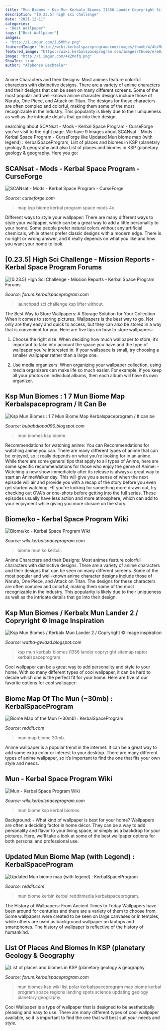 ```yaml
---
title: "Mun Biomes ~ Ksp Mun Kerbalx Biomes I1356 Lander Copryright Sitemap Raptor Kerbalspaceprogram"
description: "[0.23.5] high sci challenge"
date: "2021-12-11"
categories:
- "Best Wallpaper"
tags: ["Best Wallpaper"]
images:
- "http://i.imgur.com/Ju5Mhhv.png"
featuredImage: "http://wiki.kerbalspaceprogram.com/images/thumb/4/4b/Mun_Biome_Map_0.90.0.png/300px-Mun_Biome_Map_0.90.0.png"
featured_image: "https://wiki.kerbalspaceprogram.com/images/thumb/e/e0/Mun_Biome_Map_1.2.png/450px-Mun_Biome_Map_1.2.png"
image: "http://i.imgur.com/4kZMofq.png"
ShowToc: true
author: "Alphonso Bechtelar"
---
```



Anime Characters and their Designs: Most animes feature colorful characters with distinctive designs.
There are a variety of anime characters and their designs that can be seen on many different screens. Some of the most popular and well-known anime character designs include those of Naruto, One Piece, and Attack on Titan. The designs for these characters are often complex and colorful, making them some of the most recognizable in the industry. This popularity is likely due to their uniqueness as well as the intricate details that go into their design.

	

		
searching about SCANsat - Mods - Kerbal Space Program - CurseForge you've visit to the right page. We have 9 Images about SCANsat - Mods - Kerbal Space Program - CurseForge like Updated Mun biome map (with legend) : KerbalSpaceProgram, List of places and biomes in KSP (planetary geology &amp; geography and also List of places and biomes in KSP (planetary geology &amp; geography. Here you go:
		
    
## SCANsat - Mods - Kerbal Space Program - CurseForge

<img loading=lazy src="http://i.imgur.com/4kZMofq.png" onerror="this.onerror=null;this.src='https://tse4.mm.bing.net/th?id=OIP.8WeuDIhekpLebHUyfbufFQHaFX&amp;pid=15.1';" alt="SCANsat - Mods - Kerbal Space Program - CurseForge">

_Source: curseforge.com_

>map ksp biome kerbal program space mods 4c. 

	

Different ways to style your wallpaper:
There are many different ways to style your wallpaper, which can be a great way to add a little personality to your home. Some people prefer natural colors without any artificial chemicals, while others prefer classic designs with a modern edge. There is no right or wrong answer, and it really depends on what you like and how you want your home to look.

    
## [0.23.5] High Sci Challenge - Mission Reports - Kerbal Space Program Forums

<img loading=lazy src="http://misanthropia.com/images/KSP/SciChal/Launchpad.jpg" onerror="this.onerror=null;this.src='https://tse3.mm.bing.net/th?id=OIP.pQIlzFA_SQG_U0Y468UnAAHaEK&amp;pid=15.1';" alt="[0.23.5] High Sci Challenge - Mission Reports - Kerbal Space Program Forums">

_Source: forum.kerbalspaceprogram.com_

>launchpad sci challenge ksp lifter without. 

	

The Best Way to Store Wallpapers: A Storage Solution for Your Collection
When it comes to storing pictures, Wallpapers is the best way to go. Not only are they easy and quick to access, but they can also be stored in a way that is convenient for you. Here are five tips on how to store wallpapers:
1) Choose the right size: When deciding how much wallpaper to store, it’s important to take into account the space you have and the type of wallpaper you’re interested in. If your wallspace is small, try choosing a smaller wallpaper rather than a large one.

2) Use media organizers: When organizing your wallpaper collection, using media organizers can make life so much easier. For example, if you keep all your photos on individual albums, then each album will have its own organizer.

    
## Ksp Mun Biomes : 1 7 Mun Biome Map Kerbalspaceprogram / It Can Be

<img loading=lazy src="https://i.imgur.com/JNeMQAM.jpg" onerror="this.onerror=null;this.src='https://tse1.mm.bing.net/th?id=OIP.ojG8Lu3BcIBTvy04P11yJgHaEK&amp;pid=15.1';" alt="Ksp Mun Biomes : 1 7 Mun Biome Map Kerbalspaceprogram / It can be">

_Source: bubabdiopo090.blogspot.com_

>mun biomes ksp biome. 

	

Recommendations for watching anime: You can
Recommendations for watching anime you can. There are many different types of anime that can be enjoyed, so it really depends on what you're looking for in an anime. While there are some general tips that apply to all types of Anime, here are some specific recommendations for those who enjoy the genre of Anime: 
-Watching a new show immediately after its release is always a great way to start an AnimeWalker day. This will give you a sense of when the next episode will air and provide you with a recap of the story before you even get started watching. 
-If you're looking for something more drawn out, try checking out OVA's or one-shots before getting into the full series. These episodes usually have less action and more atmosphere, which can add to your enjoyment while giving you more closure on the story.

    
## Biome/ko - Kerbal Space Program Wiki

<img loading=lazy src="http://wiki.kerbalspaceprogram.com/images/thumb/4/4b/Mun_Biome_Map_0.90.0.png/300px-Mun_Biome_Map_0.90.0.png" onerror="this.onerror=null;this.src='https://tse1.mm.bing.net/th?id=OIP.T4R6ij6AsVE4ptCkCjoJ5AAAAA&amp;pid=15.1';" alt="Biome/ko - Kerbal Space Program Wiki">

_Source: wiki.kerbalspaceprogram.com_

>biome mun ko kerbal. 

	

Anime Characters and their Designs: Most animes feature colorful characters with distinctive designs.
There are a variety of anime characters and their designs that can be seen on many different screens. Some of the most popular and well-known anime character designs include those of Naruto, One Piece, and Attack on Titan. The designs for these characters are often complex and colorful, making them some of the most recognizable in the industry. This popularity is likely due to their uniqueness as well as the intricate details that go into their design.

    
## Ksp Mun Biomes / Kerbalx Mun Lander 2 / Copryright © Image Inspiration

<img loading=lazy src="https://i1356.photobucket.com/albums/q737/raptor_9000/Placeholder Photos/KSP Vessel Brochures/MunMinmus Science Scanning amp Survey Satellites Small_zpsvt6rumun.png" onerror="this.onerror=null;this.src='https://tse2.mm.bing.net/th?id=OIP.2VdifN3TDeDg1i1-YSUdSwHaHg&amp;pid=15.1';" alt="Ksp Mun Biomes / Kerbalx Mun Lander 2 / Copryright © image inspiration">

_Source: watha-gwiazd.blogspot.com_

>ksp mun kerbalx biomes i1356 lander copryright sitemap raptor kerbalspaceprogram. 

	

Cool wallpaper can be a great way to add personality and style to your home. With so many different types of cool wallpaper, it can be hard to decide which one is the perfect fit for your home. Here are five of our favorite options for cool wallpaper: 

    
## Biome Map Of The Mun (~30mb) : KerbalSpaceProgram

<img loading=lazy src="http://i.imgur.com/6kpMxs1.jpg" onerror="this.onerror=null;this.src='https://tse3.mm.bing.net/th?id=OIP.yY4ViHV2huc1gPKcUQlf2QHaEU&amp;pid=15.1';" alt="Biome Map of the Mun (~30mb) : KerbalSpaceProgram">

_Source: reddit.com_

>mun map biome 30mb. 

	

Anime wallpaper is a popular trend in the internet. It can be a great way to add some extra color or interest to your desktop. There are many different types of anime wallpaper, so it’s important to find the one that fits your own style and needs.

    
## Mun - Kerbal Space Program Wiki

<img loading=lazy src="https://wiki.kerbalspaceprogram.com/images/thumb/e/e0/Mun_Biome_Map_1.2.png/450px-Mun_Biome_Map_1.2.png" onerror="this.onerror=null;this.src='https://tse1.mm.bing.net/th?id=OIP.T6khxvDu8oVHkh7hySMISQAAAA&amp;pid=15.1';" alt="Mun - Kerbal Space Program Wiki">

_Source: wiki.kerbalspaceprogram.com_

>mun biome ksp kerbal biomes. 

	

Background: - What kind of wallpaper is best for your home?
Wallpapers are often a deciding factor in home décor. They can be a way to add personality and flavor to your living space, or simply as a backdrop for your pictures. Here, we'll take a look at some of the best wallpaper options for both personal and professional use.

    
## Updated Mun Biome Map (with Legend) : KerbalSpaceProgram

<img loading=lazy src="https://preview.redd.it/wosr5kk47o5z.jpg?auto=webp&amp;s=9f54b0dec7f8b618caad4137ad0aee7b30708947" onerror="this.onerror=null;this.src='https://tse1.mm.bing.net/th?id=OIP.tzrOUmaO6gr-Y2ZKZzMZDQHaEU&amp;pid=15.1';" alt="Updated Mun biome map (with legend) : KerbalSpaceProgram">

_Source: reddit.com_

>mun biome kerbin kerbal redditmedia kerbalspaceprogram. 

	

The History of Wallpapers: From Ancient Times to Today
Wallpapers have been around for centuries and there are a variety of them to choose from. Some wallpapers were created to be seen on large canvases or in temples, while others are used as background wallpaper on laptops and smartphones. The history of wallpaper is reflective of the history of humankind.

    
## List Of Places And Biomes In KSP (planetary Geology &amp; Geography

<img loading=lazy src="http://i.imgur.com/Ju5Mhhv.png" onerror="this.onerror=null;this.src='https://tse4.mm.bing.net/th?id=OIP.OrYf8cuDesJcAvsP8fhWxwHaDA&amp;pid=15.1';" alt="List of places and biomes in KSP (planetary geology &amp; geography">

_Source: forum.kerbalspaceprogram.com_

>mun biomes ksp wiki list polar kerbalspaceprogram map biome kerbal program space regions landing spots science updating geology planetary geography. 

	

Cool Wallpaper is a type of wallpaper that is designed to be aesthetically pleasing and easy to use. There are many different types of cool wallpaper available, so it is important to find the one that will best suit your needs and style.

